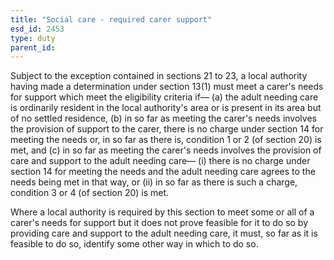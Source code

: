 ```yaml
---
title: "Social care - required carer support"
esd_id: 2453
type: duty
parent_id:  
---
```


Subject to the exception contained in sections 21 to 23, a local authority having made a determination under section 13(1) must meet a carer's needs for support which meet the eligibility criteria if—
(a) the adult needing care is ordinarily resident in the local authority's area or is present in its area but of no settled residence,
(b) in so far as meeting the carer's needs involves the provision of support to the carer, there is no charge under section 14 for meeting the needs or, in so far as there is, condition 1 or 2 (of section 20) is met, and
(c) in so far as meeting the carer's needs involves the provision of care and support to the adult needing care—
(i) there is no charge under  section 14 for meeting the needs and the adult needing care agrees to the needs being met in that way, or
(ii) in so far as there is such a charge, condition 3 or 4 (of section 20) is met.

Where a local authority is required by this section to meet some or all of a carer's needs for support but it does not prove feasible for it to do so by providing care and support to the adult needing care, it must, so far as it is feasible to do so, identify some other way in which to do so.


